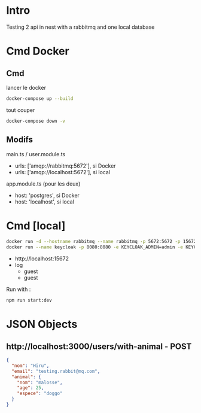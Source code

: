 # Intro 
Testing 2 api in nest with a rabbitmq and one local database 

# Cmd Docker

## Cmd
lancer le docker
```bash
docker-compose up --build
```

tout couper 
```bash
docker-compose down -v
```

## Modifs

main.ts / user.module.ts 
- urls: ['amqp://rabbitmq:5672'], si Docker
- urls: ['amqp://localhost:5672'], si local

app.module.ts (pour les deux)
- host: 'postgres', si Docker
- host: 'localhost', si local

# Cmd [local]

```bash
docker run -d --hostname rabbitmq --name rabbitmq -p 5672:5672 -p 15672:15672 rabbitmq:3-management
docker run --name keycloak -p 8080:8080 -e KEYCLOAK_ADMIN=admin -e KEYCLOAK_ADMIN_PASSWORD=admin quay.io/keycloak/keycloak:24.0.1 start-dev
```

- http://localhost:15672
- log 
    - guest
    - guest

Run with :

```bash
npm run start:dev
```

# JSON Objects 

## http://localhost:3000/users/with-animal - POST

```json
{
  "nom": "Hiru",
  "email": "testing.rabbit@mq.com",
  "animal": {
    "nom": "malosse",
    "age": 25,
    "espece": "doggo"
  }
}
```
